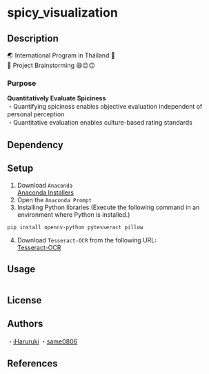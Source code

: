 # spicy_visualization
## Description
:earth_asia: International Program in Thailand :japan: <br>
:wave: Project Brainstorming :smile::wink::upside_down_face:

### Purpose
**Quantitatively Evaluate Spiciness** <br>
・Quantifying spiciness enables objective evaluation independent of personal perception <br>
・Quantitative evaluation enables culture-based rating standards
## Dependency
## Setup
1. Download `Anaconda`<br>
[Anaconda Installers](https://www.anaconda.com/download/success)
2. Open the `Anaconda Prompt`
3. Installing Python libraries
(Execute the following command in an environment where Python is installed.)
```
pip install opencv-python pytesseract pillow
```
4. Download `Tesseract-OCR` from the following URL:<br>
[Tesseract-OCR](https://github.com/UB-Mannheim/tesseract/wiki)
## Usage
```

```
## License
## Authors
・[iHaruruki](https://github.com/iHaruruki)
・[same0806](https://github.com/same0806)
## References
